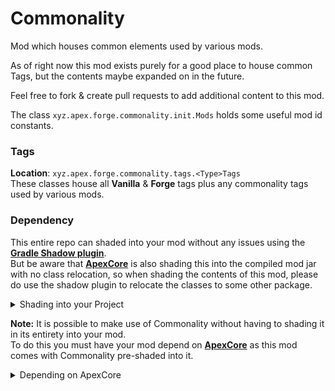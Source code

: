 # Commonality
Mod which houses common elements used by various mods.

As of right now this mod exists purely for a good place to house common Tags, but the contents maybe expanded on in the future.

Feel free to fork & create pull requests to add additional content to this mod.

The class `xyz.apex.forge.commonality.init.Mods` holds some useful mod id constants.

### Tags
**Location**: `xyz.apex.forge.commonality.tags.<Type>Tags`<br>
These classes house all **Vanilla** & **Forge** tags plus any commonality tags used by various mods.

### Dependency 
This entire repo can shaded into your mod without any issues using the [**Gradle Shadow plugin**](https://imperceptiblethoughts.com/shadow/).<br>
But be aware that [**ApexCore**](https://github.com/ApexStudios-Dev/ApexCore) is also shading this into the compiled mod jar with no class relocation,
so when shading the contents of this mod, please do use the shadow plugin to relocate the classes to some other package.

<details>
<summary>Shading into your Project</summary>

Add the [**Gradle Shadow plugin**](https://imperceptiblethoughts.com/shadow/) to your build script like so:

```groovy
plugins {
	id 'com.github.johnrengelman.shadow' version '7.1.2'
}
```

Once you have the plugin, it needs to be configured. First add the `shade` configuration,

```groovy
configurations {
	shade
}
```

Next you must configure the `shadowJar` task, This is what will shade Commonality into your mod.

```groovy
shadowJar {
	configurations = [ project.configurations.shade ]
	relocate 'xyz.apex.forge.commonality', 'com.mymod.repack.commonality'
}
```

Next you must configure the `shadowJar` task to run during re-obfuscation.

```groovy
artifacts {
	archives shadowJar
}

reobf {
	shadowJar { }
}

build.dependsOn shadowJar
build.dependsOn reobfShadowJar
```

Finally, the dependency itself must be added. First add my maven repository,

```groovy
repositories {
	maven { url 'https://maven.apexmods.xyz/' }
}
```

and then the Commonality dependency to the `implementation` and `shade` configurations.

```groovy
dependencies {
	// commonality_version -> Version of commonality to include
	def commonality_version = '1.0.0'
	implementation fg.deobf("xyz.apex.forge:commonality:${minecraft_version}-${commonality_version}")
	shade "xyz.apex.forge:commonality:${minecraft_version}-${commonality_version}"
}
```

</details>

**Note:** It is possible to make use of Commonality without having to shading it in its entirety into your mod.<br>
To do this you must have your mod depend on [**ApexCore**](https://github.com/ApexStudios-Dev/ApexCore) as this mod comes with Commonality pre-shaded into it.

<details>
<summary>Depending on ApexCore</summary>

First add my maven repository,

```groovy
repositories {
	maven { url 'https://maven.apexstudios.dev/' }
}
```

and then the ApexCore dependency to the `implementation` configuration.

```groovy
dependencies {
	implementation fg.deobf("xyz.apex.forge:apexcore:${minecraft_version}-${apexcore_version}")
}
```

</details>